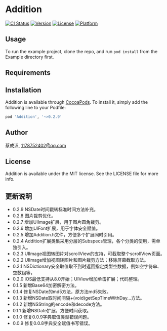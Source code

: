 # Addition

[![CI Status](http://img.shields.io/travis/CaiChenghan/Addition.svg?style=flat)](https://travis-ci.org/CaiChenghan/Addition)
[![Version](https://img.shields.io/cocoapods/v/Addition.svg?style=flat)](http://cocoapods.org/pods/Addition)
[![License](https://img.shields.io/cocoapods/l/Addition.svg?style=flat)](http://cocoapods.org/pods/Addition)
[![Platform](https://img.shields.io/cocoapods/p/Addition.svg?style=flat)](http://cocoapods.org/pods/Addition)

## Usage

To run the example project, clone the repo, and run `pod install` from the Example directory first.

## Requirements

## Installation

Addition is available through [CocoaPods](http://cocoapods.org). To install
it, simply add the following line to your Podfile:

```ruby
pod 'Addition', '~>0.2.9'
```

## Author

蔡成汉, 1178752402@qq.com

## License

Addition is available under the MIT license. See the LICENSE file for more info.


## 更新说明
- 0.2.9 NSDate时间戳转标准时间方法补充。
- 0.2.8 图片裁剪优化。
- 0.2.7 增加UIImage扩展，用于图片圆角裁剪。
- 0.2.6 增加UIFont扩展，用于字体安全赋值。
- 0.2.5 增加Addition.h文件，方便多个扩展同时引用。
- 0.2.4 Addition扩展类集采用分层的Subspecs管理，各个分类的使用，需单独引入。
- 0.2.3 UIImage视图转图片对scrollView的支持，可截取整个scrollView页面。
- 0.2.2 UIImage增加视图转图片和图片裁剪方法；移除屏幕截取方法。
- 0.2.1 NSDictionary安全取值取不到时返回指定类型空数据，例如空字符串、空数组等，
- 0.2.0 iOS最低支持从8.0开始；UIView增加单击扩展；代码整理。
- 0.1.5 新增Base64加密解密方法。
- 0.1.4 修复NSDate的md5方法，原方法md5失败。
- 0.1.3 新增NSDate取时间间隔+(void)getSepTimeWithDay...方法。
- 0.1.2 新增NSString的encode和decode方法。
- 0.1.1 新增NSDate扩展，方便时间获取。
- 0.1.0 修复0.0.9字典取值类型错误问题。
- 0.0.9 修复0.0.8字典安全赋值书写错误。
